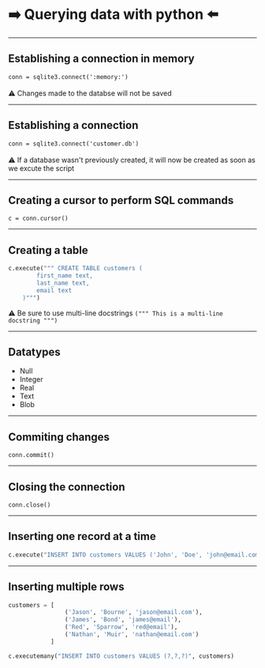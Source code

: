 # :arrow_right: Querying data with python :arrow_left:

---

## Establishing a connection in memory
`conn = sqlite3.connect(':memory:')` <br><br>
:warning: Changes made to the databse will not be saved

---

## Establishing a connection
`conn = sqlite3.connect('customer.db')` <br><br>
:warning: If a database wasn't previously created, it will now be created as soon as we excute the script

---

## Creating a cursor to perform SQL commands
`c = conn.cursor()`

---

## Creating a table
```python
c.execute(""" CREATE TABLE customers (
		first_name text,
		last_name text,
		email text
	)""")
```

:warning: Be sure to use multi-line docstrings `(""" This is a multi-line docstring """)`

---

## Datatypes
* Null
* Integer
* Real
* Text
* Blob

---

## Commiting changes 
`conn.commit()`

---

## Closing the connection
`conn.close()`


---

## Inserting one record at a time
```python
c.execute("INSERT INTO customers VALUES ('John', 'Doe', 'john@email.com')")
```

---

## Inserting multiple rows
```python
customers = [
				('Jason', 'Bourne', 'jason@email.com'), 
				('James', 'Bond', 'james@email'), 
				('Red', 'Sparrow', 'red@email'), 
				('Nathan', 'Muir', 'nathan@email.com')
			]

c.executemany("INSERT INTO customers VALUES (?,?,?)", customers)
```


